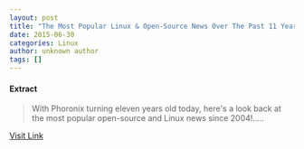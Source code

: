 ```yaml
---
layout: post
title: "The Most Popular Linux & Open-Source News Over The Past 11 Years"
date: 2015-06-30
categories: Linux
author: unknown author
tags: []
---
```





#### Extract
>With Phoronix turning eleven years old today, here's a look back at the most popular open-source and Linux news since 2004!.....



[Visit Link](http://www.phoronix.com/scan.php?page=news_item&px=Phoronix-11-Popularity)


